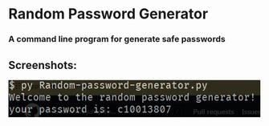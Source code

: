 # Random Password Generator
### A command line program for generate safe passwords

## Screenshots:
![Capture.jpg](images/Capture.jpg)
